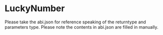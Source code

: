 # LuckyNumber
Please take the abi.json for reference speaking of the returntype and parameters type. Please note the contents in abi.json are filled in manually.
